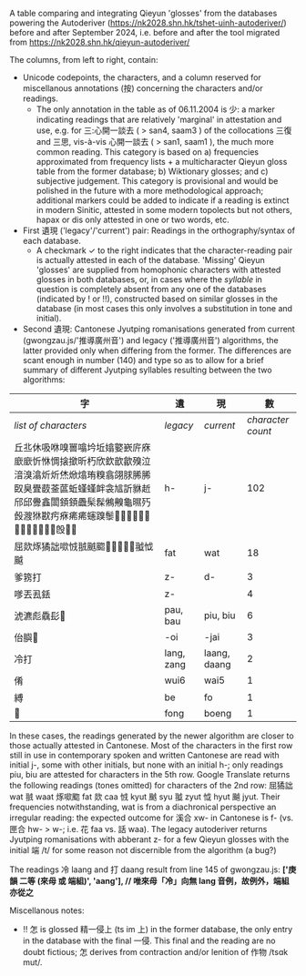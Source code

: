 A table comparing and integrating Qieyun 'glosses' from the databases powering the Autoderiver (https://nk2028.shn.hk/tshet-uinh-autoderiver/) before and after September 2024,
i.e. before and after the tool migrated from https://nk2028.shn.hk/qieyun-autoderiver/

The columns, from left to right, contain:
- Unicode codepoints, the characters, and a column reserved for miscellanous annotations (按) concerning the characters and/or readings.
	- The only annotation in the table as of 06.11.2004 is 少: a marker indicating readings that are relatively 'marginal' in attestation and use, e.g. for 三:心開一談去 ( > san4, saam3 ) of the collocations 三復 and 三思, vis-à-vis 心開一談去 ( > san1, saam1 ), the much more common reading. This category is based on a) frequencies approximated from frequency lists + a multicharacter Qieyun gloss table from the former database; b) Wiktionary glosses; and c) subjective judgement. This category is provisional and would be polished in the future with a more methodological approach; additional markers could be added to indicate if a reading is extinct in modern Sinitic, attested in some modern topolects but not others, hapax or dis only attested in one or two words, etc. 
- First 遺現 ('legacy'/'current') pair: Readings in the orthography/syntax of each database. 
	- A checkmark ✓ to the right indicates that the character-reading pair is actually attested in each of the database. 'Missing' Qieyun 'glosses' are supplied from homophonic characters with attested glosses in both databases, or, in cases where the *syllable* in question is completely absent from any one of the databases (indicated by ! or !!), constructed based on similar glosses in the database (in most cases this only involves a substitution in tone and initial).
- Second 遺現: Cantonese Jyutping romanisations generated from current (gwongzau.js/'推導廣州音') and legacy ('推導廣州音') algorithms, the latter provided only when differing from the former. The differences are scant enough in number (140) and type so as to allow for a brief summary of different Jyutping syllables resulting between the two algorithms:

|字|遺|現|數|
|------|------|------|------|
|*list of characters*|*legacy*|*current*|*character count*|
|丘丠休吸咻嗅嘼噏坅坵嬆嬜嶔庍庥廞廞忻恘惆搇撳昕朽欣欽歆歙殠泣湆溴潝炘炘烋焮熻珛糗翕翖脙脪脪臤臭舋菣菳蓲蚯螼螼衅衾訄訢貅赾邤邱釁鑫闟顉顉飍髤髹鵂齅龜㬤㱙㲃㵻㹯㽎㽲㾋㾙㾙䘆䠗䰍𠁫𤿳𦜓𦜵𧬈𧼒𧼒𨝫𩔝𩖄𩢮𪅲𪖛𣪘𩒣𤴾|h-|j-|102
|屈欻烼獝詘㗵㤜䎉䬄䬍𠦪𥄵𦱧𧌑𩘐䎀怴䬂|fat|wat|18
|爹箉打|z-|d-|3
|嗲丟厾銩|z-||4
|淲瀌彪驫髟𩖛|pau, bau|piu, biu|6
|佁䑂𦚪|-oi|-jai|3
|冷打|lang, zang|laang, daang|2
|倄|wui6|wai5|1
|縛|be|fo|1
|𩦠|fong|boeng|1

In these cases, the readings generated by the newer algorithm are closer to those actually attested in Cantonese. Most of the characters in the first row still in use in contemporary spoken and written Cantonese are read with initial j-, some with other initials, but none with an initial h-; only readings piu, biu are attested for characters in the 5th row. Google Translate returns the following readings (tones omitted) for characters of the 2nd row: 屈獝詘 wat 䎉 waat 烼㗵䬍 fat 欻 caa 㤜 kyut 䬄 syu 䎀 zyut 怴 hyut 䬂 jyut. Their frequencies notwithstanding, wat is from a diachronical perspective an irregular reading: the expected outcome for 溪合 xw- in Cantonese is f- (vs. 匣合 hw- > w-; i.e. 花 faa vs. 話 waa). The legacy autoderiver returns Jyutping romanisations with abberant z- for a few Qieyun glosses with the initial 端 /t/ for some reason not discernible from the algorithm (a bug?)

The readings 冷 laang and 打 daang result from line 145 of gwongzau.js:
	**['庚韻 二等 (來母 或 端組)', 'aang'], // 唯來母「冷」向無 lang 音例，故例外，端組亦從之**

Miscellanous notes:
- !! 怎 is glossed 精一侵上 (ts im 上) in the former database, the only entry in the database with the final 一侵.
This final and the reading are no doubt fictious; 怎 derives from contraction and/or lenition of 作物 /tsɑk mut/.